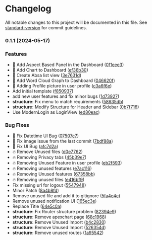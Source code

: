 # Changelog

All notable changes to this project will be documented in this file. See [standard-version](https://github.com/conventional-changelog/standard-version) for commit guidelines.

### 0.1.1 (2024-05-17)


### Features

* :art: Add Aspect Based Panel in the Dashboard ([0f1eee3](https://github.com/Bangkit-2024/ABSA_Frontend/commit/0f1eee36c38ed398bce21a7638628b74a7627b5b))
* :art: Add Chart to Dashboard ([ef36b30](https://github.com/Bangkit-2024/ABSA_Frontend/commit/ef36b302b75289a8b323d224948497bcea0df45e))
* :art: Create Absa list view ([3e7631d](https://github.com/Bangkit-2024/ABSA_Frontend/commit/3e7631dcc09e956f7af24594d804de4383e3ca97))
* :construction: Add Word Cloud Graph to Dashboard ([046620f](https://github.com/Bangkit-2024/ABSA_Frontend/commit/046620f94397dabce5ad993fbf4455b28ed9a502))
* :lipstick: Adding Profile picture in user profile ([c3a6f6e](https://github.com/Bangkit-2024/ABSA_Frontend/commit/c3a6f6e6f6af929aec9ed1ba1820732a8ea75d79))
* Add initial template ([f850937](https://github.com/Bangkit-2024/ABSA_Frontend/commit/f850937c968b1e05ae7fda997fa9c94dd4794a0f))
* add new user features and fix minor bugs ([1d73927](https://github.com/Bangkit-2024/ABSA_Frontend/commit/1d73927131c82cf022a47eacc28e6d40fa2de73f))
* **structure:** Fix menu to match requirements ([58635db](https://github.com/Bangkit-2024/ABSA_Frontend/commit/58635db65f632f88d0b6358c728901d93ae81717))
* **structure:** Modify Structure for Header and Sidebar ([0b7f716](https://github.com/Bangkit-2024/ABSA_Frontend/commit/0b7f7167488b5434304442d49cd179694c7f8805))
* Use ModernLogin as LoginView ([ed80eac](https://github.com/Bangkit-2024/ABSA_Frontend/commit/ed80eacb9fd1882cf1821635fb8774e96a059233))


### Bug Fixes

* :bug: Fix Datetime UI Bug ([07507c7](https://github.com/Bangkit-2024/ABSA_Frontend/commit/07507c7cc22df8e37d5b49867839aff513cd71aa))
* :bug: Fix image issue from the last commit ([7bdf88a](https://github.com/Bangkit-2024/ABSA_Frontend/commit/7bdf88a7e96221d96ec391e18979506b42c36e3b))
* :bug: Fix UI Bug ([afc7d2a](https://github.com/Bangkit-2024/ABSA_Frontend/commit/afc7d2ab5bf9dfcd76b419bd2f3f54989cb643ee))
* :fire: Remove Unused files ([d0e7762](https://github.com/Bangkit-2024/ABSA_Frontend/commit/d0e77626e54e1dd7a94a62904585aa2ebde6eeab))
* :fire: Removing Privacy tabs ([45b39e7](https://github.com/Bangkit-2024/ABSA_Frontend/commit/45b39e7c901cd70930f1877355961ce96a0c5448))
* :fire: Removing Unused Feature in user profile ([eb2f593](https://github.com/Bangkit-2024/ABSA_Frontend/commit/eb2f593b027c08f62680ed7d299fb9e80dccd031))
* :fire: Removing unused features ([e7ac116](https://github.com/Bangkit-2024/ABSA_Frontend/commit/e7ac11688a8bc694459a1c54d3e070915f3cd71c))
* :fire: Removing Unused features ([67358bb](https://github.com/Bangkit-2024/ABSA_Frontend/commit/67358bb8957ead370ac306256de1e16fedfe9124))
* :fire: Removing unused files ([e416bf9](https://github.com/Bangkit-2024/ABSA_Frontend/commit/e416bf9fa6a193003e2b27f76cd1b6e9e4ed52f0))
* Fix missing url for logout ([5547948](https://github.com/Bangkit-2024/ABSA_Frontend/commit/5547948644aaf17723467e9f5b6dfcb24b407b6a))
* Minor Patch ([8a4b8fd](https://github.com/Bangkit-2024/ABSA_Frontend/commit/8a4b8fd73681597038a910a3845eef33e50358c4))
* Remove unused file and add it to gitignore ([5fa4e4c](https://github.com/Bangkit-2024/ABSA_Frontend/commit/5fa4e4c3fd21eba6773058d020864d24551cb05d))
* Remove unused notification UI ([165ec3e](https://github.com/Bangkit-2024/ABSA_Frontend/commit/165ec3e87fb7c91099850de9663866d58daade15))
* Replace Title ([64e5c0a](https://github.com/Bangkit-2024/ABSA_Frontend/commit/64e5c0aada5f63aad900020bf3fa99dab876e4f0))
* **structure:** Fix Router structure problem ([82394e9](https://github.com/Bangkit-2024/ABSA_Frontend/commit/82394e9101e5f575176a93356769ce4bae20e4d5))
* **structure:** Remove apexchart page ([68c1968](https://github.com/Bangkit-2024/ABSA_Frontend/commit/68c19686618b26910b9f96390f08601323ac2d5a))
* **structure:** Remove Unused Import ([b4c2830](https://github.com/Bangkit-2024/ABSA_Frontend/commit/b4c28307b796ab51b638bc34f1724fb8c3ed3647))
* **structure:** Remove Unused Import ([526354d](https://github.com/Bangkit-2024/ABSA_Frontend/commit/526354d613fde9911718760eddc51914d6f4ab8d))
* **structure:** Remove unused routes ([1a95542](https://github.com/Bangkit-2024/ABSA_Frontend/commit/1a955426f10717aaa938fd2a7e4567ea0a510f7c))
